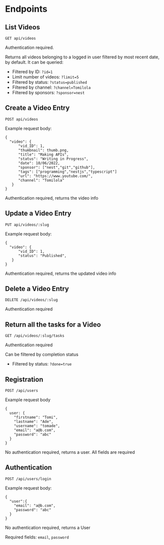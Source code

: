 # Endpoints

## List Videos
`GET api/videos`

Authentication required.

Returns all videos belonging to a logged in user filtered by most recent date, by default. It can be queried:

- Filtered by ID: `?id=1`
- Limit number of videos: `?limit=5`
- Filtered by status: `?status=published`
- Filtered by channel: `?channel=Tomilola`
- Filtered by sponsors: `?sponsor=nest`


## Create a Video Entry
`POST api/videos`

Example request body: 
```
{
  "video": {
      "vid_ID": 1,
      "thumbnail": thumb.png,
      "title": "Making APIs",
      "status": "Writing in Progress",
      "date": 10/06/2022,
      "sponsor": ["nest","git","github"],
      "tags": ["programming","nestjs","typescript"]
      "url": "https://www.youtube.com/",
      "channel": "Tomilola"
   }
}
```
Authentication required, returns the video info

## Update a Video Entry
`PUT api/videos/:slug`

Example request body: 
```
{
  "video": {
      "vid_ID": 1,
      "status": "Published",
   }
}
```
Authentication required, returns the updated video info

## Delete a Video Entry
`DELETE /api/videos/:slug`

Authentication required

## Return all the tasks for a Video
`GET /api/videos/:slug/tasks`

Authentication required 

Can be filtered by completion status

- Filtered by status: `?done=true`

## Registration
`POST /api/users`

Example request body
```
{
  user: {
    "firstname": "Tomi",
    "lastname": "Ade",
    "username": "tomade",
    "email": "a@b.com",
    "password": "abc"
  }
}
```
No authentication required, returns a user. All fields are required 

## Authentication
`POST /api/users/login`




Example request body:
```
{
  "user":{
    "email": "a@b.com",
    "password": "abc"
  }
}
```
No authentication required, returns a User

Required fields: `email`, `password`
















